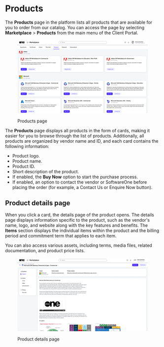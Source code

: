 # Products

The **Products** page in the platform lists all products that are available for you to order from our catalog. You can access the page by selecting **Marketplace** > **Products** from the main menu of the Client Portal.

<figure><img src="../../.gitbook/assets/image (941).png" alt=""><figcaption><p>Products page</p></figcaption></figure>

The **Products** page displays all products in the form of cards, making it easier for you to browse through the list of products. Additionally, all products are organized by vendor name and ID, and each card contains the following information:

* Product logo.
* Product name.
* Product ID.
* Short description of the product.
* If enabled, the **Buy Now** option to start the purchase process.
* If enabled, an option to contact the vendor or SoftwareOne before placing the order (for example, a Contact Us or Enquire Now button).

## Product details page

When you click a card, the details page of the product opens. The details page displays information specific to the product, such as the vendor's name, logo, and website along with the key features and benefits. The **Items** section displays the individual items within the product and the billing period and commitment term that applies to each item.

You can also access various assets, including terms, media files, related documentation, and product price lists.&#x20;

<figure><img src="../../.gitbook/assets/image (942).png" alt=""><figcaption><p>Product details page</p></figcaption></figure>
